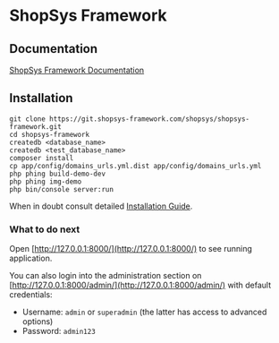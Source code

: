 # ShopSys Framework

## Documentation
[ShopSys Framework Documentation](docs/index.md)

## Installation
```
git clone https://git.shopsys-framework.com/shopsys/shopsys-framework.git
cd shopsys-framework
createdb <database_name>
createdb <test_database_name>
composer install
cp app/config/domains_urls.yml.dist app/config/domains_urls.yml
php phing build-demo-dev
php phing img-demo
php bin/console server:run
```

When in doubt consult detailed [Installation Guide](docs/introduction/installation-guide.md).

### What to do next
Open [http://127.0.0.1:8000/](http://127.0.0.1:8000/) to see running application.

You can also login into the administration section on [http://127.0.0.1:8000/admin/](http://127.0.0.1:8000/admin/) with default credentials:
* Username: `admin` or `superadmin` (the latter has access to advanced options)
* Password: `admin123`
